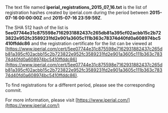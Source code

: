 The text file named **iperial_registrations_2015_07_16.txt** is the list of registration hashes created by iperial.com during the period between **2015-07-16 00:00:00Z** and **2015-07-16 23:59:59Z**.

The SHA 512 hash of the list is **5ee07744e31c875598e7162931882437c265db81a395cf02acbb15c2b723822e952fc3589231fd2e901a3605c111b363c78374d40fd0a608974bc5410ffddc86** and the registration certificate for the list can be viewed at [https://www.iperial.com/cert/5ee07744e31c875598e7162931882437c265db81a395cf02acbb15c2b723822e952fc3589231fd2e901a3605c111b363c78374d40fd0a608974bc5410ffddc86](https://www.iperial.com/cert/5ee07744e31c875598e7162931882437c265db81a395cf02acbb15c2b723822e952fc3589231fd2e901a3605c111b363c78374d40fd0a608974bc5410ffddc86).

To find registrations for a different period, please see the corresponding commit.

For more information, please visit [https://www.iperial.com/](https://www.iperial.com/)
